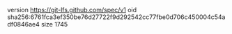 version https://git-lfs.github.com/spec/v1
oid sha256:6761fca3ef350be76d27722f9d292542cc77fbe0d706c450004c54adf0846ae4
size 1745
